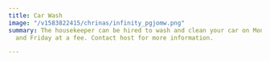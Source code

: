 ```yaml
---
title: Car Wash
image: "/v1583822415/chrinas/infinity_pgjomw.png"
summary: The housekeeper can be hired to wash and clean your car on Monday, Wednesday
  and Friday at a fee. Contact host for more information.

---
```


